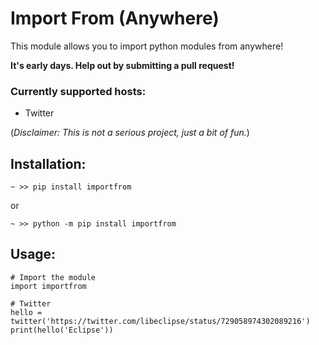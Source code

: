 # Import From (Anywhere)

This module allows you to import python modules from anywhere!

**It's early days. Help out by submitting a pull request!**

### Currently supported hosts:

- Twitter

(*Disclaimer: This is not a serious project, just a bit of fun.*)

## Installation:

`~ >> pip install importfrom`

or

`~ >> python -m pip install importfrom`

## Usage:

```
# Import the module
import importfrom

# Twitter
hello = twitter('https://twitter.com/libeclipse/status/729058974302089216')
print(hello('Eclipse'))
```
